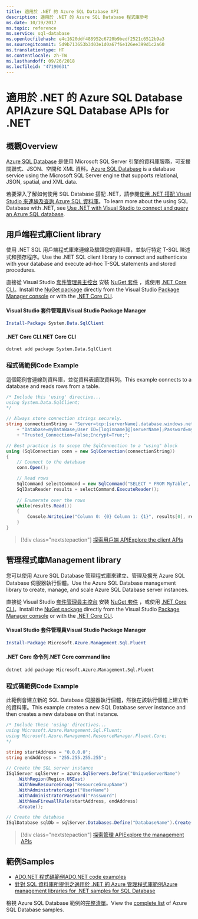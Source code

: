 ```yaml
---
title: 適用於 .NET 的 Azure SQL Database API
description: 適用於 .NET 的 Azure SQL Database 程式庫參考
ms.date: 10/19/2017
ms.topic: reference
ms.service: sql-database
ms.openlocfilehash: e4c1620ddf488952c6720b9bedf2521c6512b9a3
ms.sourcegitcommit: 5d9b713653b3d03e1d0a67f6e126ee399d1c2a60
ms.translationtype: HT
ms.contentlocale: zh-TW
ms.lasthandoff: 09/26/2018
ms.locfileid: "47190631"
---
```

# <a name="azure-sql-database-apis-for-net"></a><span data-ttu-id="c8d0e-103">適用於 .NET 的 Azure SQL Database API</span><span class="sxs-lookup"><span data-stu-id="c8d0e-103">Azure SQL Database APIs for .NET</span></span>

## <a name="overview"></a><span data-ttu-id="c8d0e-104">概觀</span><span class="sxs-lookup"><span data-stu-id="c8d0e-104">Overview</span></span>

<span data-ttu-id="c8d0e-105">[Azure SQL Database](https://docs.microsoft.com/azure/sql-database/sql-database-technical-overview) 是使用 Microsoft SQL Server 引擎的資料庫服務，可支援關聯式、JSON、空間和 XML 資料。</span><span class="sxs-lookup"><span data-stu-id="c8d0e-105">[Azure SQL Database](https://docs.microsoft.com/azure/sql-database/sql-database-technical-overview) is a database service using the Microsoft SQL Server engine that supports relational, JSON, spatial, and XML data.</span></span> 

<span data-ttu-id="c8d0e-106">若要深入了解如何使用 SQL Database 搭配 .NET，請參閱[使用 .NET 搭配 Visual Studio 來連線及查詢 Azure SQL 資料庫](https://docs.microsoft.com/azure/sql-database/sql-database-connect-query-dotnet-visual-studio)。</span><span class="sxs-lookup"><span data-stu-id="c8d0e-106">To learn more about the using SQL Database with .NET, see [Use .NET with Visual Studio to connect and query an Azure SQL database](https://docs.microsoft.com/azure/sql-database/sql-database-connect-query-dotnet-visual-studio).</span></span>

## <a name="client-library"></a><span data-ttu-id="c8d0e-107">用戶端程式庫</span><span class="sxs-lookup"><span data-stu-id="c8d0e-107">Client library</span></span>

<span data-ttu-id="c8d0e-108">使用 .NET SQL 用戶端程式庫來連線及驗證您的資料庫，並執行特定 T-SQL 陳述式和預存程序。</span><span class="sxs-lookup"><span data-stu-id="c8d0e-108">Use the .NET SQL client library to connect and authenticate with your database and execute ad-hoc T-SQL statements and stored procedures.</span></span>

<span data-ttu-id="c8d0e-109">直接從 Visual Studio [套件管理員主控台](https://docs.microsoft.com/nuget/tools/package-manager-console) 安裝 [NuGet 套件]( https://www.nuget.org/packages/System.Data.SqlClient) ，或使用 [.NET Core CLI](https://docs.microsoft.com/dotnet/core/tools/dotnet-add-package)。</span><span class="sxs-lookup"><span data-stu-id="c8d0e-109">Install the [NuGet package]( https://www.nuget.org/packages/System.Data.SqlClient) directly from the Visual Studio [Package Manager console](https://docs.microsoft.com/nuget/tools/package-manager-console) or with the [.NET Core CLI](https://docs.microsoft.com/dotnet/core/tools/dotnet-add-package).</span></span>

#### <a name="visual-studio-package-manager"></a><span data-ttu-id="c8d0e-110">Visual Studio 套件管理員</span><span class="sxs-lookup"><span data-stu-id="c8d0e-110">Visual Studio Package Manager</span></span>

```powershell
Install-Package System.Data.SqlClient
```

#### <a name="net-core-cli"></a><span data-ttu-id="c8d0e-111">.NET Core CLI</span><span class="sxs-lookup"><span data-stu-id="c8d0e-111">.NET Core CLI</span></span>

```bash
dotnet add package System.Data.SqlClient
```

### <a name="code-example"></a><span data-ttu-id="c8d0e-112">程式碼範例</span><span class="sxs-lookup"><span data-stu-id="c8d0e-112">Code Example</span></span>

<span data-ttu-id="c8d0e-113">這個範例會連線到資料庫，並從資料表讀取資料列。</span><span class="sxs-lookup"><span data-stu-id="c8d0e-113">This example connects to a database and reads rows from a table.</span></span>

```csharp
/* Include this 'using' directive...
using System.Data.SqlClient;
*/

// Always store connection strings securely. 
string connectionString = "Server=tcp:[serverName].database.windows.net;" 
    + "Database=myDataBase;User ID=[loginname]@[serverName];Password=myPassword;"
    + "Trusted_Connection=False;Encrypt=True;";

// Best practice is to scope the SqlConnection to a "using" block
using (SqlConnection conn = new SqlConnection(connectionString))
{
    // Connect to the database
    conn.Open();

    // Read rows
    SqlCommand selectCommand = new SqlCommand("SELECT * FROM MyTable", conn);
    SqlDataReader results = selectCommand.ExecuteReader();
    
    // Enumerate over the rows
    while(results.Read())
    {
        Console.WriteLine("Column 0: {0} Column 1: {1}", results[0], results[1]);
    }
}
```

> [!div class="nextstepaction"]
> [<span data-ttu-id="c8d0e-114">探索用戶端 API</span><span class="sxs-lookup"><span data-stu-id="c8d0e-114">Explore the client APIs</span></span>](/dotnet/api/overview/azure/sql/client)

## <a name="management-library"></a><span data-ttu-id="c8d0e-115">管理程式庫</span><span class="sxs-lookup"><span data-stu-id="c8d0e-115">Management library</span></span>

<span data-ttu-id="c8d0e-116">您可以使用 Azure SQL Database 管理程式庫來建立、管理及擴充 Azure SQL Database 伺服器執行個體。</span><span class="sxs-lookup"><span data-stu-id="c8d0e-116">Use the Azure SQL Database management library to create, manage, and scale Azure SQL Database server instances.</span></span>

<span data-ttu-id="c8d0e-117">直接從 Visual Studio [套件管理員主控台](https://docs.microsoft.com/nuget/tools/package-manager-console) 安裝 [NuGet 套件](https://www.nuget.org/packages/Microsoft.Azure.Management.Sql.Fluent/) ，或使用 [.NET Core CLI](https://docs.microsoft.com/dotnet/core/tools/dotnet-add-package)。</span><span class="sxs-lookup"><span data-stu-id="c8d0e-117">Install the [NuGet package](https://www.nuget.org/packages/Microsoft.Azure.Management.Sql.Fluent/) directly from the Visual Studio [Package Manager console](https://docs.microsoft.com/nuget/tools/package-manager-console) or with the [.NET Core CLI](https://docs.microsoft.com/dotnet/core/tools/dotnet-add-package).</span></span>

#### <a name="visual-studio-package-manager"></a><span data-ttu-id="c8d0e-118">Visual Studio 套件管理員</span><span class="sxs-lookup"><span data-stu-id="c8d0e-118">Visual Studio Package Manager</span></span>

```powershell
Install-Package Microsoft.Azure.Management.Sql.Fluent
``` 

#### <a name="net-core-command-line"></a><span data-ttu-id="c8d0e-119">.NET Core 命令列</span><span class="sxs-lookup"><span data-stu-id="c8d0e-119">.NET Core command line</span></span>

```bash
dotnet add package Microsoft.Azure.Management.Sql.Fluent
```

### <a name="code-example"></a><span data-ttu-id="c8d0e-120">程式碼範例</span><span class="sxs-lookup"><span data-stu-id="c8d0e-120">Code Example</span></span>

<span data-ttu-id="c8d0e-121">此範例會建立新的 SQL Database 伺服器執行個體，然後在該執行個體上建立新的資料庫。</span><span class="sxs-lookup"><span data-stu-id="c8d0e-121">This example creates a new SQL Database server instance and then creates a new database on that instance.</span></span>

```csharp
/* Include these 'using' directives...
using Microsoft.Azure.Management.Sql.Fluent;
using Microsoft.Azure.Management.ResourceManager.Fluent.Core;
*/

string startAddress = "0.0.0.0";
string endAddress = "255.255.255.255";

// Create the SQL server instance
ISqlServer sqlServer = azure.SqlServers.Define("UniqueServerName")
    .WithRegion(Region.USEast)
    .WithNewResourceGroup("ResourceGroupName")
    .WithAdministratorLogin("UserName")
    .WithAdministratorPassword("Password")
    .WithNewFirewallRule(startAddress, endAddress)
    .Create();

// Create the database
ISqlDatabase sqlDb = sqlServer.Databases.Define("DatabaseName").Create();
```

> [!div class="nextstepaction"]
> [<span data-ttu-id="c8d0e-122">探索管理 API</span><span class="sxs-lookup"><span data-stu-id="c8d0e-122">Explore the management APIs</span></span>](/dotnet/api/overview/azure/sql/management)

## <a name="samples"></a><span data-ttu-id="c8d0e-123">範例</span><span class="sxs-lookup"><span data-stu-id="c8d0e-123">Samples</span></span>

- [<span data-ttu-id="c8d0e-124">ADO.NET 程式碼範例</span><span class="sxs-lookup"><span data-stu-id="c8d0e-124">ADO.NET code examples</span></span>](/dotnet/framework/data/adonet/ado-net-code-examples)
- [<span data-ttu-id="c8d0e-125">針對 SQL 資料庫所提供之適用於 .NET 的 Azure 管理程式庫範例</span><span class="sxs-lookup"><span data-stu-id="c8d0e-125">Azure management libraries for .NET samples for SQL Database</span></span>](/dotnet/azure/dotnet-sdk-azure-sql-database-samples)

<span data-ttu-id="c8d0e-126">檢視 Azure SQL Database 範例的[完整清單](https://azure.microsoft.com/resources/samples/?platform=dotnet&term=sql+database)。</span><span class="sxs-lookup"><span data-stu-id="c8d0e-126">View the [complete list](https://azure.microsoft.com/resources/samples/?platform=dotnet&term=sql+database) of Azure SQL Database samples.</span></span>

